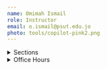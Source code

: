 ```yaml
---
name: Omimah Ismail
role: Instructor
email: o.ismail@psut.edu.jo
photo: tools/copilot-pink2.png
---
```

<details class="jtd-accordion">
  <summary>Sections</summary>
  <ul>
    <li><b>Section X:</b> SuTuTh 0:00 AM - 00:00 AM @ <code>ITXX</code></li>
    <li><b>Section X:</b> SuTuTh 0:00 AM - 00:00 AM @ <code>ITXX</code></li>
  </ul>
</details>

<details class="jtd-accordion">
  <summary>Office Hours</summary>
  <ul>
    <li>SuTuTh: xx - xx</li>
    <li>MoWe: xx - xx</li>
  </ul>
</details>